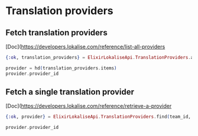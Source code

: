 # Translation providers

## Fetch translation providers

[Doc](https://developers.lokalise.com/reference/list-all-providers

```elixir
{:ok, translation_providers} = ElixirLokaliseApi.TranslationProviders.all(team_id, page: 2, limit: 1)

provider = hd(translation_providers.items)
provider.provider_id
```

## Fetch a single translation provider

[Doc](https://developers.lokalise.com/reference/retrieve-a-provider

```elixir
{:ok, provider} = ElixirLokaliseApi.TranslationProviders.find(team_id, provider_id)

provider.provider_id
```
